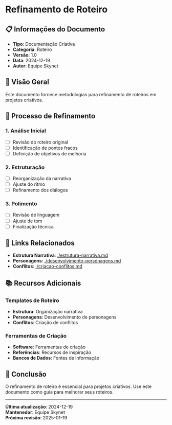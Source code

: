 # Refinamento de Roteiro

## 📋 **Informações do Documento**
- **Tipo**: Documentação Criativa
- **Categoria**: Roteiro
- **Versão**: 1.0
- **Data**: 2024-12-19
- **Autor**: Equipe Skynet

## 🎯 **Visão Geral**

Este documento fornece metodologias para refinamento de roteiros em projetos criativos.

## 📝 **Processo de Refinamento**

### **1. Análise Inicial**
- [ ] Revisão do roteiro original
- [ ] Identificação de pontos fracos
- [ ] Definição de objetivos de melhoria

### **2. Estruturação**
- [ ] Reorganização da narrativa
- [ ] Ajuste do ritmo
- [ ] Refinamento dos diálogos

### **3. Polimento**
- [ ] Revisão de linguagem
- [ ] Ajuste de tom
- [ ] Finalização técnica

## 🔗 **Links Relacionados**

- **Estrutura Narrativa**: [./estrutura-narrativa.md](estrutura-narrativa.md)
- **Personagens**: [./desenvolvimento-personagens.md](desenvolvimento-personagens.md)
- **Conflitos**: [./criacao-conflitos.md](criacao-conflitos.md)

## 📚 **Recursos Adicionais**

### **Templates de Roteiro**
- **Estrutura**: Organização narrativa
- **Personagens**: Desenvolvimento de personagens
- **Conflitos**: Criação de conflitos

### **Ferramentas de Criação**
- **Software**: Ferramentas de criação
- **Referências**: Recursos de inspiração
- **Bancos de Dados**: Fontes de informação

## 🎯 **Conclusão**

O refinamento de roteiro é essencial para projetos criativos. Use este documento como guia para melhorar seus roteiros.

---

**Última atualização**: 2024-12-19  
**Mantenedor**: Equipe Skynet  
**Próxima revisão**: 2025-01-19
